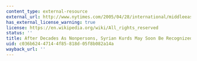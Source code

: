 ```yaml
---
content_type: external-resource
external_url: http://www.nytimes.com/2005/04/28/international/middleeast/28syria.html
has_external_license_warning: true
license: https://en.wikipedia.org/wiki/All_rights_reserved
status: ''
title: After Decades As Nonpersons, Syrian Kurds May Soon Be Recognized
uid: c036b624-4714-4f85-818d-05f8b082a14a
wayback_url: ''
---
```

